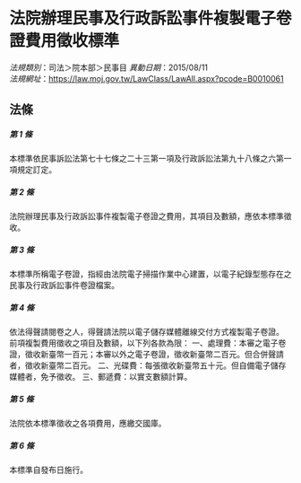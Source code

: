 # 法院辦理民事及行政訴訟事件複製電子卷證費用徵收標準

*法規類別*：司法＞院本部＞民事目
*異動日期*：2015/08/11  
*法規網址*：https://law.moj.gov.tw/LawClass/LawAll.aspx?pcode=B0010061



## 法條
##### 第 1 條
本標準依民事訴訟法第七十七條之二十三第一項及行政訴訟法第九十八條之六第一項規定訂定。

##### 第 2 條
法院辦理民事及行政訴訟事件複製電子卷證之費用，其項目及數額，應依本標準徵收。

##### 第 3 條
本標準所稱電子卷證，指經由法院電子掃描作業中心建置，以電子紀錄型態存在之民事及行政訴訟事件卷證檔案。

##### 第 4 條
依法得聲請閱卷之人，得聲請法院以電子儲存媒體離線交付方式複製電子卷證。
前項複製費用徵收之項目及數額，以下列各款為限：
一、處理費：本審之電子卷證，徵收新臺幣一百元；本審以外之電子卷證，徵收新臺幣二百元。但合併聲請者，徵收新臺幣二百元。
二、光碟費：每張徵收新臺幣五十元。但自備電子儲存媒體者，免予徵收。
三、郵遞費：以實支數額計算。

##### 第 5 條
法院依本標準徵收之各項費用，應繳交國庫。

##### 第 6 條
本標準自發布日施行。


